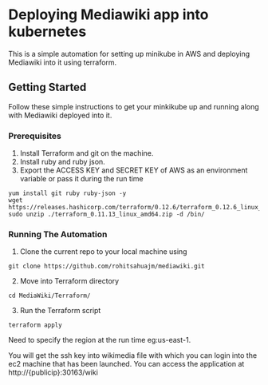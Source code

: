 # Deploying Mediawiki app into kubernetes
This is a simple automation for setting up minikube in AWS and deploying Mediawiki into it using terraform. 

## Getting Started

Follow these simple instructions to get your minkikube up and running along with Mediawiki deployed into it.

### Prerequisites
1. Install Terraform and git on the machine.
2. Install ruby and ruby json.
3. Export the ACCESS KEY and SECRET KEY of AWS as an environment variable or pass it during the run time
```
yum install git ruby ruby-json -y
wget https://releases.hashicorp.com/terraform/0.12.6/terraform_0.12.6_linux_amd64.zip
sudo unzip ./terraform_0.11.13_linux_amd64.zip -d /bin/

```


### Running The Automation

1. Clone the current repo to your local machine using 

```
git clone https://github.com/rohitsahuajm/mediawiki.git

```
2. Move into Terraform directory

```
cd MediaWiki/Terraform/

```

3. Run the Terraform script

```
terraform apply

```
Need to specify the region at the run time eg:us-east-1.

You will get the ssh key into wikimedia file with which you can login into the ec2 machine that has been launched. You can access the application at http://{publicip}:30163/wiki
